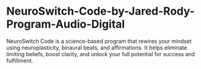 # NeuroSwitch-Code-by-Jared-Rody-Program-Audio-Digital
NeuroSwitch Code is a science-based program that rewires your mindset using neuroplasticity, binaural beats, and affirmations. It helps eliminate limiting beliefs, boost clarity, and unlock your full potential for success and fulfillment.
